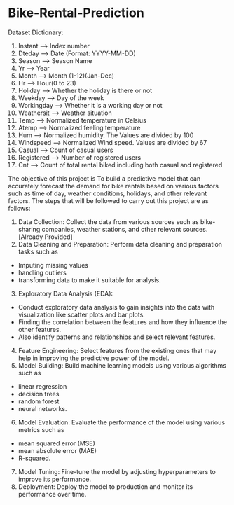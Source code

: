 # Bike-Rental-Prediction

Dataset Dictionary:

1.	Instant -->	Index number
2.	Dteday -->	Date (Format: YYYY-MM-DD)
3.	Season -->	Season Name
4.	Yr -->	Year
5.	Month -->	Month (1-12)(Jan-Dec)
6.	Hr -->	Hour(0 to 23)
7.	Holiday -->	Whether the holiday is there or not
8.	Weekday -->	Day of the week
9.	Workingday -->	Whether it is a working day or not
10.	Weathersit -->	Weather situation
11.	Temp -->	Normalized temperature in Celsius
12.	Atemp -->	Normalized feeling temperature
13.	Hum -->	Normalized humidity. The Values are divided by 100
14.	Windspeed -->	Normalized Wind speed. Values are divided by 67
15.	Casual -->	Count of casual users
16.	Registered -->	Number of registered users
17.	Cnt -->	Count of total rental biked including both casual and registered


The objective of this project is
To build a predictive model that can accurately forecast the demand for bike rentals based on various factors such as time of day, weather conditions, holidays, and other relevant factors.
The steps that will be followed to carry out this project are as follows:

1.	Data Collection:
Collect the data from various sources such as bike-sharing companies, weather stations, and other relevant sources. [Already Provided]
2.	Data Cleaning and Preparation:
Perform data cleaning and preparation tasks such as
- Imputing missing values
- handling outliers
- transforming data to make it suitable for analysis.
3.	Exploratory Data Analysis (EDA):
- Conduct exploratory data analysis to gain insights into the data with visualization like scatter plots and bar plots.
- Finding the correlation between the features and how they influence the other features.
- Also identify patterns and relationships and select relevant features.
4.	Feature Engineering:
Select features from the existing ones that may help in improving the predictive power of the model.
5.	Model Building:
Build machine learning models using various algorithms such as
- linear regression
- decision trees
- random forest
- neural networks.
6.	Model Evaluation:
Evaluate the performance of the model using various metrics such as
- mean squared error (MSE)
- mean absolute error (MAE)
- R-squared.
7.	Model Tuning:
Fine-tune the model by adjusting hyperparameters to improve its performance.
8.	Deployment:
Deploy the model to production and monitor its performance over time.
